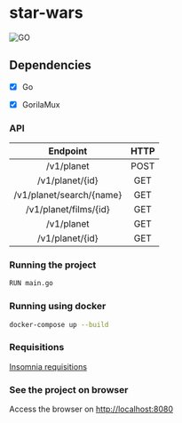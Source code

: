 # star-wars


![GO](https://img.shields.io/badge/GO-%2300ADD8?style=for-the-badge&logo=Go&labelColor=%23444444)

## Dependencies

- [x] Go
- [x] GorilaMux



### API


| Endpoint | HTTP |
|:-:|:-:|
| /v1/planet | POST |
| /v1/planet/{id} | GET |
| /v1/planet/search/{name} | GET |
| /v1/planet/films/{id} | GET |
| /v1/planet | GET |
| /v1/planet/{id} | GET |



### Running the project

```bash
RUN main.go

```

### Running using docker

```bash
docker-compose up --build
```

### Requisitions


[Insomnia requisitions](https://github.com/carlosd-ss/freterapido/tree/master/.insomnia)


### See the project on browser

Access the browser on [http://localhost:8080](http://localhost:8080)
